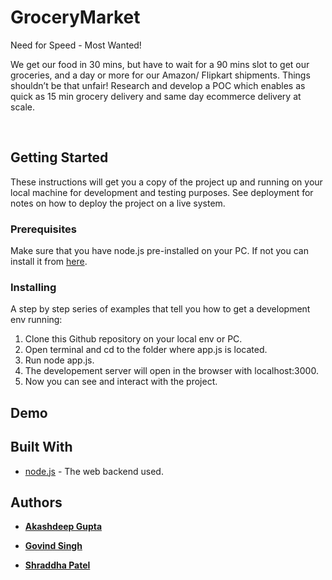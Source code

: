 # GroceryMarket
Need for Speed - Most Wanted!

We get our food in 30 mins, but have to wait for a 90 mins slot to get our groceries, and a day or more for our Amazon/ Flipkart shipments. Things shouldn’t be that unfair!
Research and develop a POC which enables as quick as 15 min grocery delivery and same day ecommerce delivery at scale.

<br />

## Getting Started
These instructions will get you a copy of the project up and running on your local machine for development and testing purposes. See deployment for notes on how to deploy the project on a live system.

### Prerequisites
Make sure that you have node.js pre-installed on your PC.
If not you can install it from [here](https://nodejs.org/en/download/).
### Installing
A step by step series of examples that tell you how to get a development env running:
1) Clone this Github repository on your local env or PC.
2) Open terminal and cd to the folder where app.js is located.
3) Run node app.js.
4) The developement server will open in the browser with localhost:3000.
5) Now you can see and interact with the project.


## Demo


## Built With

* [node.js](https://nodejs.org/en/) - The web backend used.


## Authors
* **[Akashdeep Gupta](https://github.com/Akashdeep-47)**

* **[Govind Singh](https://github.com/adiboy17)**

* **[Shraddha Patel ](https://github.com/)**

